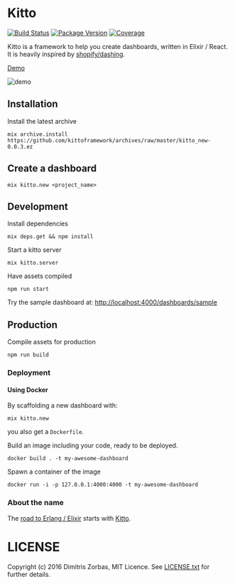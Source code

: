# Kitto

[![Build Status](https://travis-ci.org/kittoframework/kitto.svg?branch=master)](https://travis-ci.org/kittoframework/kitto)
[![Package Version](https://img.shields.io/hexpm/v/kitto.svg)](https://hex.pm/packages/kitto)
[![Coverage](https://s3.amazonaws.com/assets.coveralls.io/badges/coveralls_73.svg)](https://coveralls.io/github/kittoframework/kitto)

Kitto is a framework to help you create dashboards, written in Elixir / React.
It is heavily inspired by [shopify/dashing](http://dashing.io/).

[Demo](http://kitto.io/dashboards/sample)

![demo](http://i.imgur.com/c9SloLX.png)

## Installation

Install the latest archive

```shell
mix archive.install https://github.com/kittoframework/archives/raw/master/kitto_new-0.0.3.ez
```

## Create a dashboard

```shell
mix kitto.new <project_name>
```

## Development

Install dependencies

```shell
mix deps.get && npm install
```

Start a kitto server

```shell
mix kitto.server
```

Have assets compiled

```shell
npm run start
```

Try the sample dashboard at: [http://localhost:4000/dashboards/sample](http://localhost:4000/dashboards/sample)

## Production

Compile assets for production

```shell
npm run build
```

### Deployment

#### Using Docker

By scaffolding a new dashboard with:

```shell
mix kitto.new
```

you also get a `Dockerfile`.

Build an image including your code, ready to be deployed.

```shell
docker build . -t my-awesome-dashboard
```

Spawn a container of the image

```shell
docker run -i -p 127.0.0.1:4000:4000 -t my-awesome-dashboard
```

### About the name

The [road to Erlang / Elixir](https://www.google.gr/maps/place/Erlanger+Rd,+London) starts with [Kitto](https://en.wikipedia.org/wiki/H._D._F._Kitto).

# LICENSE

Copyright (c) 2016 Dimitris Zorbas, MIT Licence.
See [LICENSE.txt](https://github.com/kittoframework/kitto/blob/master/LICENSE.txt) for further details.
